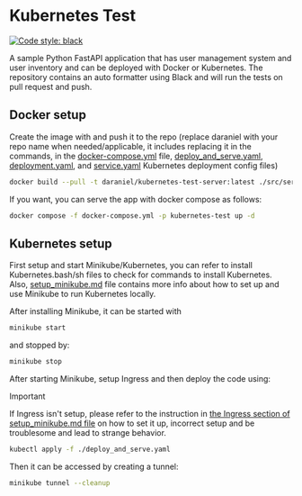 # Kubernetes Test

[![Code style: black](https://img.shields.io/badge/code%20style-black-000000.svg)](https://github.com/psf/black)

A sample Python FastAPI application that has user management system and user inventory and can be deployed with Docker
or Kubernetes. The repository contains an auto formatter using Black and will run the tests on pull request and push.

## Docker setup

Create the image with and push it to the repo (replace daraniel with your repo name when needed/applicable, it includes
replacing it in the commands, in the [docker-compose.yml](docker-compose.yml)
file, [deploy_and_serve.yaml](deploy_and_serve.yaml), [deployment.yaml](deployment.yaml),
and [service.yaml](service.yaml) Kubernetes
deployment config files)

```bash
docker build --pull -t daraniel/kubernetes-test-server:latest ./src/server --push
```

If you want, you can serve the app with docker compose as follows:

```bash
docker compose -f docker-compose.yml -p kubernetes-test up -d
```

## Kubernetes setup

First setup and start Minikube/Kubernetes, you can refer to install Kubernetes.bash/sh files to check for commands to
install Kubernetes. Also, [setup_minikube.md](setup_minikube.md) file contains more info about how to set up and use
Minikube to run Kubernetes locally.

After installing Minikube, it can be started with

```bash
minikube start
```

and stopped by:

```bash
minikube stop
```

After starting Minikube, setup Ingress and then deploy the code using:

> [!IMPORTANT]  
> If Ingress isn't setup, please refer to the instruction
> in [the Ingress section of setup_minikube.md file](setup_minikube.md#ingress) on how to set it up, incorrect setup and
> be troublesome and lead to strange behavior.

```bash
kubectl apply -f ./deploy_and_serve.yaml
```

Then it can be accessed by creating a tunnel:

```bash
minikube tunnel --cleanup
```

